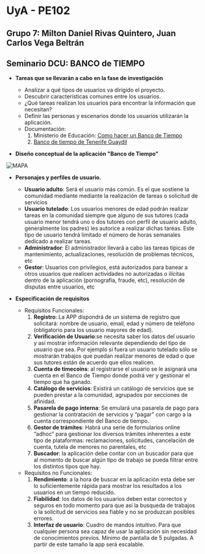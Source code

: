 # UyA - PE102
## Grupo 7: Milton Daniel Rivas Quintero, Juan Carlos Vega Beltrán
## Seminario DCU:  BANCO de TIEMPO


- **Tareas que se llevarán a cabo en la fase de investigación** 
  -  Analizar a qué tipos de usuarios va dirigido el proyecto.
  -  Descubrir características comunes entre los usuarios.
  -  ¿Qué tareas realizan los usuarios para encontrar la información que necesitan?
  -  Definir las personas y escenarios donde los usuarios utilizarán la aplicación.
  - Documentación:
    1. Ministerio de Educación: [Como hacer un Banco de Tiempo](http://laaventuradeaprender.intef.es/documents/10184/72439/Guia-LADA_Como-hacer-un-banco-de-tiempo.pdf)
    2. [Banco de tiempo de Tenerife  Guaydil](https://communities.cyclos.org/tenerife#home)


- **Diseño conceptual de la aplicación "Banco de Tiempo"**

![**MAPA**](https://github.com/Nitro1000/UyA/blob/master/MapaConceptual.jpg)

- **Personajes y perfiles de usuario.**

  - **Usuario adulto**: Será el usuario más común. Es el que sostiene la comunidad mediante  mediante la realización de tareas o solicitud de servicios
  - **Usuario tutelado**: Los usuarios menores de edad podrán realizar tareas en la comunidad siempre que alguno de sus tutores (cada usuario menor tendrá uno o dos tutores con perfil de usuario adulto, generalmente los padres) les autorice a realizar dichas tareas. Este tipo de usuario tendrá limitado el número de horas semanales dedicado a realizar tareas.
  - **Administrador**: El administrador llevará a cabo las tareas típicas de mantenimiento, actualizaciones, resolución de problemas técnicos, etc
  - **Gestor**: Usuarios  con privilegios, está autorizados para banear a otros usuarios que realicen actividades no autorizadas o ilícitas dentro de la aplicación (pornografía, fraude, etc), resolución de disputas entre usuarios, etc

  

- **Especificación de requisitos**

  - Requisitos Funcionales:
    1. **Registro**: La APP dispondrá de un sistema de registro que solicitará: nombre de usuario, email, edad y número de teléfono (obligatorio para los usuario mayores de edad).
    2. **Verificación de Usuario**:se necesita saber los datos del usuario y así mostrar información relevante dependiendo del tipo de usuario que sea. Por ejemplo si fuera un usuario tutelado sólo se mostrarán trabajos que puedan realizar menores de edad o que sus tutores están de acuerdo que ellos realicen.
    3. **Cuenta de timecoins**: al registrarse el usuario se le asignará una cuenta en el Banco de Tiempo donde podrá ver y gestionar el  tiempo que ha ganado.
    4. **Catálogo de servicios**: Existirá un catálogo de servicios que se pueden prestar a la comunidad, agrupados por secciones de afinidad.
    5. **Pasarela de pago interna**: Se emulará una pasarela de pago para gestionar la contratación de servicios y “pagar” con cargo a la cuenta correspondiente del Banco de tiempo.
    6. **Gestor de trámites**: Habrá una serie de formularios online “adhoc” para gestionar los diversos trámites inherentes a este tipo de plataformas: reclamaciones, solicitudes, cancelación de cuenta, tutela de menores no parentales, etc
    7. **Buscador**: la aplicación debe contar con un buscador para que al momento de buscar algún tipo de trabajo se pueda filtrar entre los distintos tipos que hay.
  - Requisitos no Funcionales:
    1. **Rendimiento**: a la hora de buscar en la aplicación esta debe ser lo suficientemente rápida para mostrar los resultados a los usuarios en un tiempo reducido.
    2. **Fiabilidad**: los datos de los usuarios deben estar correctos y seguros en todo momento para que asi la busqueda de trabajos o la solicitud de servicios sea fiable y no se produzcan posibles errores.
    3. **Interfaz de usuario**: Cuadro de mandos intuitivo. Para que cualquier persona sea capaz de usar la aplicación sin necesidad de conocimientos previos. Mínimo de pantalla de 5 pulgadas. A partir de este tamaño la app será escalable.
